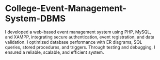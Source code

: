 # College-Event-Management-System-DBMS
I developed a web-based event management system using PHP, MySQL, and XAMPP, integrating secure authentication, event registration, and data validation. I optimized database performance with ER diagrams, SQL queries, stored procedures, and triggers. Through testing and debugging, I ensured a reliable, scalable, and efficient system.

